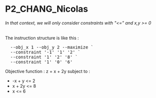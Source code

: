 # P2_CHANG_Nicolas

###### In that context, we will only consider constraints with "<=" and x,y >= 0

The instruction structure is like this :

<pre markdown="1">  --obj_x 1 --obj_y 2 --maximize ` 
  --constraint '-1' '1' '2' ` 
  --constraint '1' '2' '8' ` 
  --constraint '1' '0' '6'  </pre>


Objective function : z = x + 2y
subject to :
- -x + y <= 2
- x + 2y <= 8
- x <= 6
